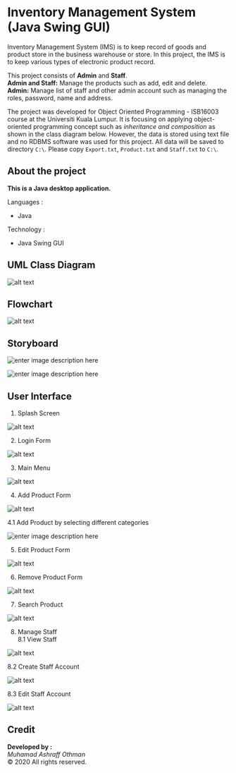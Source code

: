 
# Inventory Management System (Java Swing GUI)
Inventory Management System (IMS) is to keep record of goods and product store in the business warehouse or store. In this project, the IMS is to keep various types of electronic product record. 

This project consists of **Admin** and **Staff**. <br>
**Admin and Staff:** Manage the products such as add, edit and delete.<br>
**Admin:** Manage list of staff and other admin account such as managing the roles, password, name and address.<br>

The project was developed for Object Oriented Programming - ISB16003 course at the Universiti Kuala Lumpur.
It is focusing on applying object-oriented programming concept such as *inheritance and composition* as shown in the class diagram below. However, the data is stored using text file and no RDBMS software was used for this project. All data will be saved to directory `C:\`. Please copy `Export.txt`, `Product.txt` and `Staff.txt` to `C:\`.

## About the project

**This is a Java desktop application.**

Languages :
-   Java

Technology :
- Java Swing GUI


## UML Class Diagram
![alt text](https://i.imgur.com/8dGUWoc.png)

## Flowchart
![alt text](https://i.imgur.com/hgVL0Kc.png)

## Storyboard
![enter image description here](https://raw.githubusercontent.com/iamashraff/inventory-management-system/main/img/Storyboard.jpg)

![enter image description here](https://raw.githubusercontent.com/iamashraff/inventory-management-system/main/img/Storyboard2.jpg)

## User Interface

1. Splash Screen

![alt text](https://i.imgur.com/FnpaAk6.jpg)

2. Login Form

![alt text](https://i.imgur.com/mLMN6KJ.jpg)

3. Main Menu

![alt text](https://i.imgur.com/IVRvRpI.jpg)

4. Add Product Form

![alt text](https://i.imgur.com/NLG613H.jpg)

4.1 Add Product by selecting different categories

![enter image description here](https://raw.githubusercontent.com/iamashraff/inventory-management-system/main/img/AddProduct_List.jpg)


5. Edit Product Form

![alt text](https://i.imgur.com/4rirl2m.jpg)

6. Remove Product Form

![alt text](https://i.imgur.com/SeetiET.jpg)


7. Search Product

![alt text](https://i.imgur.com/uYJSA8E.jpg)

8. Manage Staff<br>
8.1 View Staff

![alt text](https://i.imgur.com/4zyUoUk.png)

8.2 Create Staff Account

![alt text](https://i.imgur.com/Rx5x8vL.png)

8.3 Edit Staff Account

![alt text](https://i.imgur.com/iKLXWB8.png)

## Credit

**Developed by :**  
_Muhamad Ashraff Othman_  
© 2020 All rights reserved.
